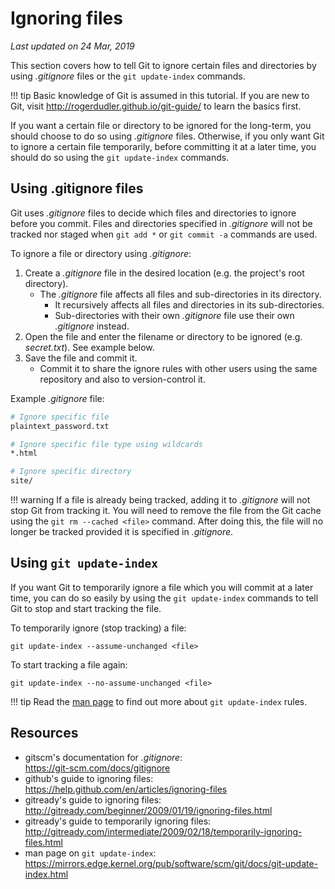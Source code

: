# Ignoring files

*Last updated on 24 Mar, 2019*

This section covers how to tell Git to ignore certain files and directories by using _.gitignore_ files or the `git update-index` commands.

!!! tip
    Basic knowledge of Git is assumed in this tutorial. If you are new to Git, visit <http://rogerdudler.github.io/git-guide/> to learn the basics first.

If you want a certain file or directory to be ignored for the long-term, you should choose to do so using _.gitignore_ files. Otherwise, if you only want Git to ignore a certain file temporarily, before committing it at a later time, you should do so using the `git update-index` commands.

## Using .gitignore files

Git uses _.gitignore_ files to decide which files and directories to ignore before you commit. Files and directories specified in _.gitignore_ will not be tracked nor staged when `git add *` or `git commit -a` commands are used.

To ignore a file or directory using _.gitignore_:

1. Create a _.gitignore_ file in the desired location (e.g. the project's root directory).
   - The _.gitignore_ file affects all files and sub-directories in its directory.
     - It recursively affects all files and directories in its sub-directories.
     - Sub-directories with their own _.gitignore_ file use their own _.gitignore_ instead.
2. Open the file and enter the filename or directory to be ignored (e.g. _secret.txt_). See example below.
3. Save the file and commit it.
   - Commit it to share the ignore rules with other users using the same repository and also to version-control it.

Example _.gitignore_ file:

``` bash
# Ignore specific file
plaintext_password.txt

# Ignore specific file type using wildcards
*.html

# Ignore specific directory
site/
```

!!! warning
    If a file is already being tracked, adding it to _.gitignore_ will not stop Git from tracking it. You will need to remove the file from the Git cache using the `git rm --cached <file>` command. After doing this, the file will no longer be tracked provided it is specified in _.gitignore_.

## Using `git update-index`

If you want Git to temporarily ignore a file which you will commit at a later time, you can do so easily by using the `git update-index` commands to tell Git to stop and start tracking the file.

To temporarily ignore (stop tracking) a file:

```
git update-index --assume-unchanged <file>
```

To start tracking a file again:

```
git update-index --no-assume-unchanged <file>
```

!!! tip
    Read the [man page](https://mirrors.edge.kernel.org/pub/software/scm/git/docs/git-update-index.html) to find out more about `git update-index` rules.

## Resources

- gitscm's documentation for _.gitignore_:  
  <https://git-scm.com/docs/gitignore>
- github's guide to ignoring files:  
  <https://help.github.com/en/articles/ignoring-files>
- gitready's guide to ignoring files:  
  <http://gitready.com/beginner/2009/01/19/ignoring-files.html>
- gitready's guide to temporarily ignoring files:  
  <http://gitready.com/intermediate/2009/02/18/temporarily-ignoring-files.html>
- man page on `git update-index`:  
  <https://mirrors.edge.kernel.org/pub/software/scm/git/docs/git-update-index.html>
